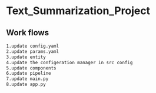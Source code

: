# Text_Summarization_Project


## Work flows
```bash
1.update config.yaml
2.update params.yaml
3.update entity
4.update the configeration manager in src config
5.update components
6.update pipeline
7.update main.py
8.update app.py
```